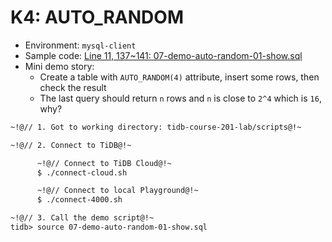 # K4: AUTO_RANDOM
+ Environment: `mysql-client`
+ Sample code:
[Line 11, 137~141: 07-demo-auto-random-01-show.sql](https://github.com/pingcap/tidb-course-201-lab/blob/master/scripts/07-demo-auto-random-01-show.sql)
+ Mini demo story:
  + Create a table with `AUTO_RANDOM(4)` attribute, insert some rows, then check the result
  + The last query should return `n` rows and `n` is close to `2^4` which is `16`, why?
```8
~!@// 1. Got to working directory: tidb-course-201-lab/scripts@!~

~!@// 2. Connect to TiDB@!~

      ~!@// Connect to TiDB Cloud@!~
      $ ./connect-cloud.sh

      ~!@// Connect to local Playground@!~
      $ ./connect-4000.sh

~!@// 3. Call the demo script@!~
tidb> source 07-demo-auto-random-01-show.sql

```